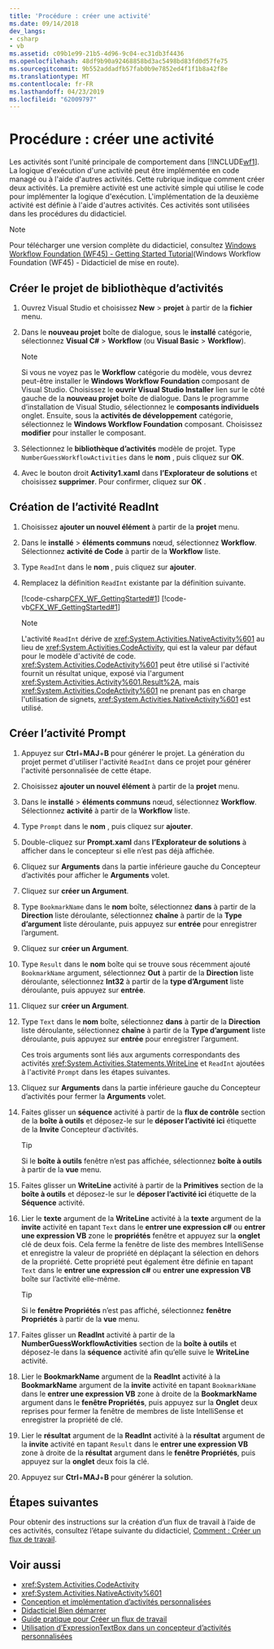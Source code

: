 ```yaml
---
title: 'Procédure : créer une activité'
ms.date: 09/14/2018
dev_langs:
- csharp
- vb
ms.assetid: c09b1e99-21b5-4d96-9c04-ec31db3f4436
ms.openlocfilehash: 48df9b90a92468858bd3ac5498bd83fd0d57fe75
ms.sourcegitcommit: 9b552addadfb57fab0b9e7852ed4f1f1b8a42f8e
ms.translationtype: MT
ms.contentlocale: fr-FR
ms.lasthandoff: 04/23/2019
ms.locfileid: "62009797"
---
```

# <a name="how-to-create-an-activity"></a>Procédure : créer une activité

Les activités sont l'unité principale de comportement dans [!INCLUDE[wf1](../../../includes/wf1-md.md)]. La logique d'exécution d'une activité peut être implémentée en code managé ou à l'aide d'autres activités. Cette rubrique indique comment créer deux activités. La première activité est une activité simple qui utilise le code pour implémenter la logique d'exécution. L'implémentation de la deuxième activité est définie à l'aide d'autres activités. Ces activités sont utilisées dans les procédures du didacticiel.

> [!NOTE]
> Pour télécharger une version complète du didacticiel, consultez [Windows Workflow Foundation (WF45) - Getting Started Tutorial](https://go.microsoft.com/fwlink/?LinkID=248976)(Windows Workflow Foundation (WF45) - Didacticiel de mise en route).

## <a name="create-the-activity-library-project"></a>Créer le projet de bibliothèque d’activités

1. Ouvrez Visual Studio et choisissez **New** > **projet** à partir de la **fichier** menu.

2. Dans le **nouveau projet** boîte de dialogue, sous le **installé** catégorie, sélectionnez **Visual C#** > **Workflow** (ou **Visual Basic** > **Workflow**).

    > [!NOTE]
    > Si vous ne voyez pas le **Workflow** catégorie du modèle, vous devrez peut-être installer le **Windows Workflow Foundation** composant de Visual Studio. Choisissez le **ouvrir Visual Studio Installer** lien sur le côté gauche de la **nouveau projet** boîte de dialogue. Dans le programme d’installation de Visual Studio, sélectionnez le **composants individuels** onglet. Ensuite, sous la **activités de développement** catégorie, sélectionnez le **Windows Workflow Foundation** composant. Choisissez **modifier** pour installer le composant.

3. Sélectionnez le **bibliothèque d’activités** modèle de projet. Type `NumberGuessWorkflowActivities` dans le **nom** , puis cliquez sur **OK**.

4. Avec le bouton droit **Activity1.xaml** dans **l’Explorateur de solutions** et choisissez **supprimer**. Pour confirmer, cliquez sur **OK** .

## <a name="create-the-readint-activity"></a>Création de l’activité ReadInt

1. Choisissez **ajouter un nouvel élément** à partir de la **projet** menu.

2. Dans le **installé** > **éléments communs** nœud, sélectionnez **Workflow**. Sélectionnez **activité de Code** à partir de la **Workflow** liste.

3. Type `ReadInt` dans le **nom** , puis cliquez sur **ajouter**.

4. Remplacez la définition `ReadInt` existante par la définition suivante.

     [!code-csharp[CFX_WF_GettingStarted#1](~/samples/snippets/csharp/VS_Snippets_CFX/cfx_wf_gettingstarted/cs/readint.cs#1)]
     [!code-vb[CFX_WF_GettingStarted#1](~/samples/snippets/visualbasic/VS_Snippets_CFX/cfx_wf_gettingstarted/vb/readint.vb#1)]

    > [!NOTE]
    > L'activité `ReadInt` dérive de <xref:System.Activities.NativeActivity%601> au lieu de <xref:System.Activities.CodeActivity>, qui est la valeur par défaut pour le modèle d'activité de code. <xref:System.Activities.CodeActivity%601> peut être utilisé si l'activité fournit un résultat unique, exposé via l'argument <xref:System.Activities.Activity%601.Result%2A>, mais <xref:System.Activities.CodeActivity%601> ne prenant pas en charge l'utilisation de signets, <xref:System.Activities.NativeActivity%601> est utilisé.

## <a name="create-the-prompt-activity"></a>Créer l’activité Prompt

1. Appuyez sur **Ctrl**+**MAJ**+**B** pour générer le projet. La génération du projet permet d'utiliser l'activité `ReadInt` dans ce projet pour générer l'activité personnalisée de cette étape.

2. Choisissez **ajouter un nouvel élément** à partir de la **projet** menu.

3. Dans le **installé** > **éléments communs** nœud, sélectionnez **Workflow**. Sélectionnez **activité** à partir de la **Workflow** liste.

4. Type `Prompt` dans le **nom** , puis cliquez sur **ajouter**.

5. Double-cliquez sur **Prompt.xaml** dans **l’Explorateur de solutions** à afficher dans le concepteur si elle n’est pas déjà affichée.

6. Cliquez sur **Arguments** dans la partie inférieure gauche du Concepteur d’activités pour afficher le **Arguments** volet.

7. Cliquez sur **créer un Argument**.

8. Type `BookmarkName` dans le **nom** boîte, sélectionnez **dans** à partir de la **Direction** liste déroulante, sélectionnez **chaîne** à partir de la **Type d’argument** liste déroulante, puis appuyez sur **entrée** pour enregistrer l’argument.

9. Cliquez sur **créer un Argument**.

10. Type `Result` dans le **nom** boîte qui se trouve sous récemment ajouté `BookmarkName` argument, sélectionnez **Out** à partir de la **Direction** liste déroulante, sélectionnez **Int32** à partir de la **type d’Argument** liste déroulante, puis appuyez sur **entrée**.

11. Cliquez sur **créer un Argument**.

12. Type `Text` dans le **nom** boîte, sélectionnez **dans** à partir de la **Direction** liste déroulante, sélectionnez **chaîne** à partir de la **Type d’argument** liste déroulante, puis appuyez sur **entrée** pour enregistrer l’argument.

     Ces trois arguments sont liés aux arguments correspondants des activités <xref:System.Activities.Statements.WriteLine> et `ReadInt` ajoutées à l'activité `Prompt` dans les étapes suivantes.

13. Cliquez sur **Arguments** dans la partie inférieure gauche du Concepteur d’activités pour fermer la **Arguments** volet.

14. Faites glisser un **séquence** activité à partir de la **flux de contrôle** section de la **boîte à outils** et déposez-le sur le **déposer l’activité ici** étiquette de la **Invite** Concepteur d’activités.

    > [!TIP]
    > Si le **boîte à outils** fenêtre n’est pas affichée, sélectionnez **boîte à outils** à partir de la **vue** menu.

15. Faites glisser un **WriteLine** activité à partir de la **Primitives** section de la **boîte à outils** et déposez-le sur le **déposer l’activité ici** étiquette de la **Séquence** activité.

16. Lier le **texte** argument de la **WriteLine** activité à la **texte** argument de la **invite** activité en tapant `Text` dans le **entrer une expression c#** ou **entrer une expression VB** zone le **propriétés** fenêtre et appuyez sur la **onglet** clé de deux fois. Cela ferme la fenêtre de liste des membres IntelliSense et enregistre la valeur de propriété en déplaçant la sélection en dehors de la propriété. Cette propriété peut également être définie en tapant `Text` dans le **entrer une expression c#** ou **entrer une expression VB** boîte sur l’activité elle-même.

    > [!TIP]
    > Si le **fenêtre Propriétés** n’est pas affiché, sélectionnez **fenêtre Propriétés** à partir de la **vue** menu.

17. Faites glisser un **ReadInt** activité à partir de la **NumberGuessWorkflowActivities** section de la **boîte à outils** et déposez-le dans la **séquence** activité afin qu’elle suive le **WriteLine** activité.

18. Lier le **BookmarkName** argument de la **ReadInt** activité à la **BookmarkName** argument de la **invite** activité en tapant `BookmarkName` dans le **entrer une expression VB** zone à droite de la **BookmarkName** argument dans le **fenêtre Propriétés**, puis appuyez sur la **Onglet** deux reprises pour fermer la fenêtre de membres de liste IntelliSense et enregistrer la propriété de clé.

19. Lier le **résultat** argument de la **ReadInt** activité à la **résultat** argument de la **invite** activité en tapant `Result` dans le **entrer une expression VB** zone à droite de la **résultat** argument dans le **fenêtre Propriétés**, puis appuyez sur la **onglet** deux fois la clé.

20. Appuyez sur **Ctrl**+**MAJ**+**B** pour générer la solution.

## <a name="next-steps"></a>Étapes suivantes

Pour obtenir des instructions sur la création d’un flux de travail à l’aide de ces activités, consultez l’étape suivante du didacticiel, [Comment : Créer un flux de travail](how-to-create-a-workflow.md).

## <a name="see-also"></a>Voir aussi

- <xref:System.Activities.CodeActivity>
- <xref:System.Activities.NativeActivity%601>
- [Conception et implémentation d’activités personnalisées](designing-and-implementing-custom-activities.md)
- [Didacticiel Bien démarrer](getting-started-tutorial.md)
- [Guide pratique pour Créer un flux de travail](how-to-create-a-workflow.md)
- [Utilisation d’ExpressionTextBox dans un concepteur d’activités personnalisées](./samples/using-the-expressiontextbox-in-a-custom-activity-designer.md)